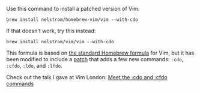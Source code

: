 Use this command to install a patched version of Vim:

    brew install nelstrom/homebrew-vim/vim --with-cdo

If that doesn't work, try this instead:

    brew install nelstrom/vim/vim --with-cdo

This formula is based on [the standard Homebrew formula][formula] for Vim, but it has been modified to include a [patch][] that adds a few new commands: `:cdo`, `:cfdo`, `:ldo`, and `:lfdo`.

Check out the talk I gave at Vim London: [Meet the :cdo and :cfdo commands][video]

[patch]: https://groups.google.com/d/msg/vim_dev/dfyt-G6SMec/fYjv0Afq1l4J
[formula]: https://github.com/Homebrew/homebrew/blob/master/Library/Formula/vim.rb
[video]: https://vimeo.com/132367070
